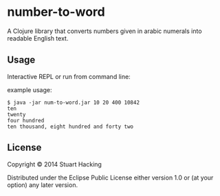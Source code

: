 # number-to-word

A Clojure library that converts numbers given in arabic
numerals into readable English text.

## Usage

Interactive REPL or run from command line:

example usage:

    $ java -jar num-to-word.jar 10 20 400 10842
    ten
    twenty
    four hundred
    ten thousand, eight hundred and forty two

## License

Copyright © 2014 Stuart Hacking

Distributed under the Eclipse Public License either version 1.0 or (at
your option) any later version.
